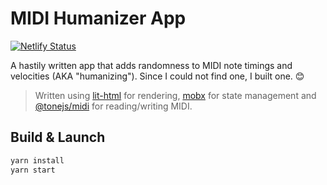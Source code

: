 # MIDI Humanizer App

[![Netlify Status](https://api.netlify.com/api/v1/badges/1b3c7ef0-ce78-4e67-9562-e5ca11bdc3d8/deploy-status)](https://app.netlify.com/sites/humanizer/deploys)

A hastily written app that adds randomness to MIDI note timings and velocities (AKA "humanizing"). Since I could not find one, I built one. 😊

> Written using [lit-html](https://github.com/Polymer/lit-html) for rendering, [mobx](https://github.com/mobxjs/mobx) for state management and [@tonejs/midi](https://github.com/Tonejs/Midi) for reading/writing MIDI.

## Build & Launch

```bash
yarn install
yarn start
```
